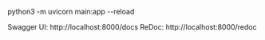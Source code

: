 python3 -m uvicorn main:app --reload

Swagger UI: http://localhost:8000/docs
ReDoc: http://localhost:8000/redoc